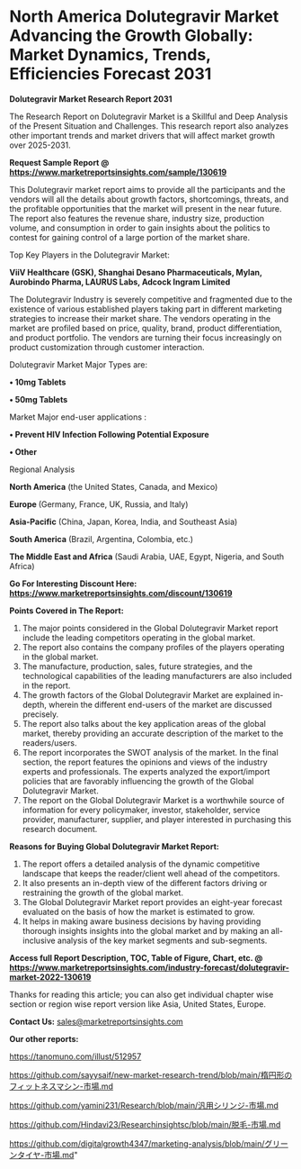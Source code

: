 # North America Dolutegravir Market Advancing the Growth Globally: Market Dynamics, Trends, Efficiencies Forecast 2031

<strong>Dolutegravir Market Research Report 2031</strong>

The Research Report on Dolutegravir Market is a Skillful and Deep Analysis of the Present Situation and Challenges. This research report also analyzes other important trends and market drivers that will affect market growth over 2025-2031.

<strong>Request Sample Report @ <a href=https://www.marketreportsinsights.com/sample/130619>https://www.marketreportsinsights.com/sample/130619</a></strong>

This Dolutegravir market report aims to provide all the participants and the vendors will all the details about growth factors, shortcomings, threats, and the profitable opportunities that the market will present in the near future. The report also features the revenue share, industry size, production volume, and consumption in order to gain insights about the politics to contest for gaining control of a large portion of the market share.

Top Key Players in the Dolutegravir Market:

<strong>ViiV Healthcare (GSK), Shanghai Desano Pharmaceuticals, Mylan, Aurobindo Pharma, LAURUS Labs, Adcock Ingram Limited</strong>

The Dolutegravir Industry is severely competitive and fragmented due to the existence of various established players taking part in different marketing strategies to increase their market share. The vendors operating in the market are profiled based on price, quality, brand, product differentiation, and product portfolio. The vendors are turning their focus increasingly on product customization through customer interaction.

Dolutegravir Market Major Types are:

<strong>• 10mg Tablets

• 50mg Tablets</strong>

Market Major end-user applications :

<strong>• Prevent HIV Infection Following Potential Exposure

• Other</strong>

Regional Analysis

</u><strong><b>North America</b></strong> (the United States, Canada, and Mexico)

<strong><b>Europe </b></strong>(Germany, France, UK, Russia, and Italy)

<strong><b>Asia-Pacific</b></strong> (China, Japan, Korea, India, and Southeast Asia)

<strong><b>South America</b></strong> (Brazil, Argentina, Colombia, etc.)

<strong><b>The Middle East and Africa</b></strong> (Saudi Arabia, UAE, Egypt, Nigeria, and South Africa)

<strong>Go For Interesting Discount Here: <a href=https://www.marketreportsinsights.com/discount/130619>https://www.marketreportsinsights.com/discount/130619</a></strong>

<strong>Points Covered in The Report:</strong>
<ol>
  <li>The major points considered in the Global Dolutegravir Market report include the leading competitors operating in the global market.</li>
  <li>The report also contains the company profiles of the players operating in the global market.</li>
  <li>The manufacture, production, sales, future strategies, and the technological capabilities of the leading manufacturers are also included in the report.</li>
  <li>The growth factors of the Global Dolutegravir Market are explained in-depth, wherein the different end-users of the market are discussed precisely.</li>
  <li>The report also talks about the key application areas of the global market, thereby providing an accurate description of the market to the readers/users.</li>
  <li>The report incorporates the SWOT analysis of the market. In the final section, the report features the opinions and views of the industry experts and professionals. The experts analyzed the export/import policies that are favorably influencing the growth of the Global Dolutegravir Market.</li>
  <li>The report on the Global Dolutegravir Market is a worthwhile source of information for every policymaker, investor, stakeholder, service provider, manufacturer, supplier, and player interested in purchasing this research document.</li>
</ol>
<strong>Reasons for Buying Global Dolutegravir Market Report:</strong>

<ol>
  <li>The report offers a detailed analysis of the dynamic competitive landscape that keeps the reader/client well ahead of the competitors.</li>
  <li>It also presents an in-depth view of the different factors driving or restraining the growth of the global market.</li>
  <li>The Global Dolutegravir Market report provides an eight-year forecast evaluated on the basis of how the market is estimated to grow.</li>
  <li>It helps in making aware business decisions by having providing thorough insights insights into the global market and by making an all-inclusive analysis of the key market segments and sub-segments.</li>
</ol>
<strong>Access full Report Description, TOC, Table of Figure, Chart, etc. @ <a href=https://www.marketreportsinsights.com/industry-forecast/dolutegravir-market-2022-130619>https://www.marketreportsinsights.com/industry-forecast/dolutegravir-market-2022-130619</a></strong>


Thanks for reading this article; you can also get individual chapter wise section or region wise report version like Asia, United States, Europe.

<strong>Contact Us:</strong>
sales@marketreportsinsights.com

<strong>Our other reports:</strong>

<a href=https://tanomuno.com/illust/512957>https://tanomuno.com/illust/512957</a>

<a href=https://github.com/sayysaif/new-market-research-trend/blob/main/楕円形のフィットネスマシン-市場.md>https://github.com/sayysaif/new-market-research-trend/blob/main/楕円形のフィットネスマシン-市場.md</a>

<a href=https://github.com/yamini231/Research/blob/main/汎用シリンジ-市場.md>https://github.com/yamini231/Research/blob/main/汎用シリンジ-市場.md</a>

<a href=https://github.com/Hindavi23/Researchinsightsc/blob/main/脱毛-市場.md>https://github.com/Hindavi23/Researchinsightsc/blob/main/脱毛-市場.md</a>

<a href=https://github.com/digitalgrowth4347/marketing-analysis/blob/main/グリーンタイヤ-市場.md>https://github.com/digitalgrowth4347/marketing-analysis/blob/main/グリーンタイヤ-市場.md</a>"
